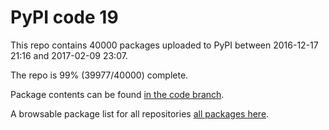 # PyPI code 19

This repo contains 40000 packages uploaded to PyPI between 
2016-12-17 21:16 and 2017-02-09 23:07.

The repo is 99% (39977/40000) complete.

Package contents can be found [in the code branch](https://github.com/pypi-data/pypi-mirror-19/tree/code/packages).

A browsable package list for all repositories [all packages here](https://pypi-data.github.io/website/repositories/pypi-mirror-19).


